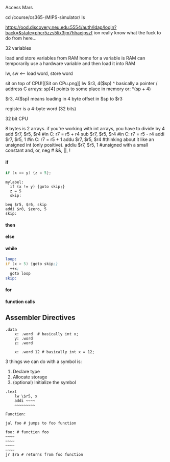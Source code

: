 Access Mars

cd /course/cs365-/MIPS-simulator/
ls

https://ood.discovery.neu.edu:5554/auth/ldap/login?back=&state=phcr5zzs5lix3jm7hhaejpszf
ion really know what the fuck to do from here...

32 variables

load and store variables from RAM
home for a variable is RAM
can temporarily use a hardware variable and then load it into RAM

lw, sw <-- load word, store word

sit on top of CPU![[Sit on CPu.png]]
lw \$r3, 4(\$sp)
		^ basically a pointer / address
C arrays:
sp\[4]
points to some place in memory
or:
\*(sp + 4)

\$r3, 4(\$sp)
means loading in 4 byte offset in \$sp to \$r3

register is a 4-byte word
\(32 bits)

32 bit CPU

8 bytes is 2 arrays. if you're working with int arrays, you have to divide by 4
add \$r7, \$r5, \$r4 \#in C: r7 = r5 + r4
sub \$r7, \$r5, \$r4 \#in C: r7 = r5 - r4
addi \$r7, \$r5, 1 \#in C: r7 = r5 + 1
addu \$r7, \$r5, \$r4 \#thinking about it like an unsigned int (only positive).
addiu \$r7, \$r5, 1 \#unsigned with a small constant
and, or, neg \# &&, ||, !

#### if

```c
if (x == y) {z = 5};
```
```assembly
mylabel:
  if (x != y) {goto skip;}
  z = 5
  skip:
```
```
beq $r5, $r6, skip
addi $r8, $zero, 5
skip:
```
#### then

#### else

#### while
```asm
loop:
if (x > 5) {goto skip;}
  ++x;
  goto loop
skip:
```
#### for

#### function calls


## Assembler Directives

```
.data
	x: .word  # basically int x;
	y: .word
	z: .word

	x: .word 12 # basically int x = 12;
```
3 things we can do with a symbol is:
1. Declare type
2. Allocate storage
3. (optional) Initialize the symbol

```
.text
	lw \$r5, x
	addi ~~~~
	~~~~~~~~~ 

Function:

jal foo # jumps to foo function

foo: # function foo
~~~~
~~~~
~~~~
~~~~
jr $ra # returns from foo function
```